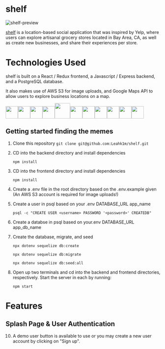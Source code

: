 # shelf
![shelf-preview](https://user-images.githubusercontent.com/86897050/167750993-94f82f82-e720-4bcc-9d16-c44565afa759.jpg)

[shelf](https://shelf-checkout.herokuapp.com/) is a location-based social application that was inspired by Yelp, where users can explore artisanal grocery stores located in Bay Area, CA, as well as create new businesses, and share their experiences per store.

# Technologies Used

shelf is built on a React / Redux frontend, a Javascript / Express backend, and a PostgreSQL database.

It also makes use of AWS S3 for image uploads, and Google Maps API to allow users to explore business locations on a map.

<img  src="https://cdn.jsdelivr.net/gh/devicons/devicon/icons/javascript/javascript-original.svg"  height=40/><img src="https://cdn.jsdelivr.net/gh/devicons/devicon/icons/react/react-original.svg" height=40/><img src="https://cdn.jsdelivr.net/gh/devicons/devicon/icons/redux/redux-original.svg" height=40/><img src="https://cdn.jsdelivr.net/gh/devicons/devicon/icons/nodejs/nodejs-plain-wordmark.svg" height=40/><img src="https://cdn.jsdelivr.net/gh/devicons/devicon/icons/express/express-original-wordmark.svg" height=50/><img  src="https://cdn.jsdelivr.net/gh/devicons/devicon/icons/postgresql/postgresql-original.svg"  height=40/><img  src="https://cdn.jsdelivr.net/gh/devicons/devicon/icons/sequelize/sequelize-original.svg"  height=40/><img  src="https://cdn.jsdelivr.net/gh/devicons/devicon/icons/css3/css3-original.svg"  height=40/><img  src="https://cdn.jsdelivr.net/gh/devicons/devicon/icons/html5/html5-original.svg"  height=40/><img  src="https://cdn.jsdelivr.net/gh/devicons/devicon/icons/git/git-original.svg"  height=40/><img  src="https://cdn.jsdelivr.net/gh/devicons/devicon/icons/vscode/vscode-original.svg"  height=40/>

## Getting started finding the memes

1. Clone this repository
   ```git clone git@github.com:Leahk1m/shelf.git```

2. CD into the backend directory and install dependencies

    ```npm install```
    
3. CD into the frontend directory and install dependencies

    ```npm install```
    
4.  Create a .env file in the root directory based on the .env.example given (An AWS S3 account is required for image uploads!)
      

5.  Create a user in psql based on your .env DATABASE_URL app_name

    ```psql -c "CREATE USER <username> PASSWORD '<password>' CREATEDB"```

6.  Create a databse in psql based on your.env DATABASE_URL app_db_name

7. Create the database, migrate, and seed

    ```npx dotenv sequelize db:create```

    ```npx dotenv sequelize db:migrate```

    ```npx dotenv sequelize db:seed:all```
    
 8. Open up two terminals and cd into the backend and frontend directories, respectively. Start the server in each by running:

	```npm start```
 
 
 # Features

## Splash Page & User Authentication









10. A demo user button is available to use or you may create a new user account by clicking on "Sign up".
